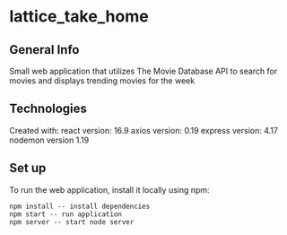 # lattice_take_home

## General Info
Small web application that utilizes The Movie Database API to search for movies and displays trending movies for the week

## Technologies
Created with:
react version: 16.9
axios version: 0.19
express version: 4.17
nodemon version 1.19

## Set up
To run the web application, install it locally using npm:

```
npm install -- install dependencies 
npm start -- run application 
npm server -- start node server
```
